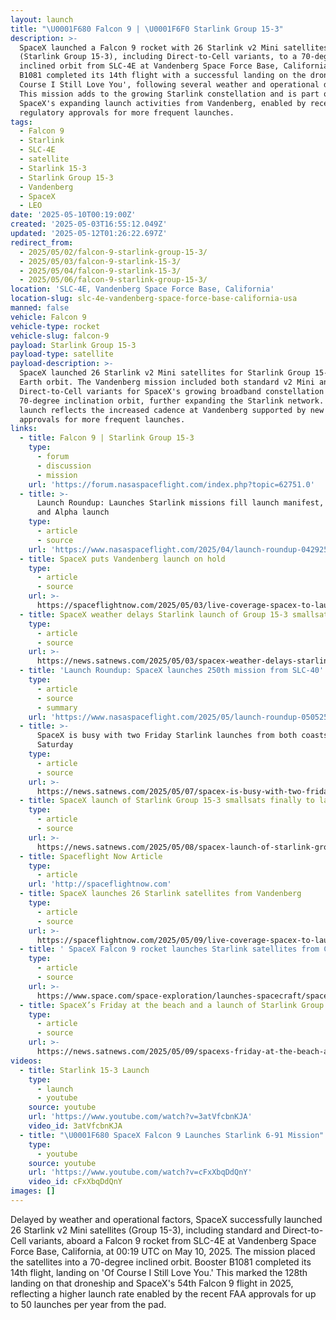 ```yaml
---
layout: launch
title: "\U0001F680 Falcon 9 | \U0001F6F0 Starlink Group 15-3"
description: >-
  SpaceX launched a Falcon 9 rocket with 26 Starlink v2 Mini satellites
  (Starlink Group 15-3), including Direct-to-Cell variants, to a 70-degree
  inclined orbit from SLC-4E at Vandenberg Space Force Base, California. Booster
  B1081 completed its 14th flight with a successful landing on the droneship 'Of
  Course I Still Love You', following several weather and operational delays.
  This mission adds to the growing Starlink constellation and is part of
  SpaceX's expanding launch activities from Vandenberg, enabled by recent
  regulatory approvals for more frequent launches.
tags:
  - Falcon 9
  - Starlink
  - SLC-4E
  - satellite
  - Starlink 15-3
  - Starlink Group 15-3
  - Vandenberg
  - SpaceX
  - LEO
date: '2025-05-10T00:19:00Z'
created: '2025-05-03T16:55:12.049Z'
updated: '2025-05-12T01:26:22.697Z'
redirect_from:
  - 2025/05/02/falcon-9-starlink-group-15-3/
  - 2025/05/03/falcon-9-starlink-15-3/
  - 2025/05/04/falcon-9-starlink-15-3/
  - 2025/05/06/falcon-9-starlink-group-15-3/
location: 'SLC-4E, Vandenberg Space Force Base, California'
location-slug: slc-4e-vandenberg-space-force-base-california-usa
manned: false
vehicle: Falcon 9
vehicle-type: rocket
vehicle-slug: falcon-9
payload: Starlink Group 15-3
payload-type: satellite
payload-description: >-
  SpaceX launched 26 Starlink v2 Mini satellites for Starlink Group 15-3 to low
  Earth orbit. The Vandenberg mission included both standard v2 Mini and
  Direct-to-Cell variants for SpaceX's growing broadband constellation in a
  70-degree inclination orbit, further expanding the Starlink network. This
  launch reflects the increased cadence at Vandenberg supported by new FAA
  approvals for more frequent launches.
links:
  - title: Falcon 9 | Starlink Group 15-3
    type:
      - forum
      - discussion
      - mission
    url: 'https://forum.nasaspaceflight.com/index.php?topic=62751.0'
  - title: >-
      Launch Roundup: Launches Starlink missions fill launch manifest, Biomass
      and Alpha launch
    type:
      - article
      - source
    url: 'https://www.nasaspaceflight.com/2025/04/launch-roundup-042925/'
  - title: SpaceX puts Vandenberg launch on hold
    type:
      - article
      - source
    url: >-
      https://spaceflightnow.com/2025/05/03/live-coverage-spacex-to-launch-26-starlink-satellites-on-falcon-9-rocket-from-vandenberg/
  - title: SpaceX weather delays Starlink launch of Group 15-3 smallsats
    type:
      - article
      - source
    url: >-
      https://news.satnews.com/2025/05/03/spacex-weather-delays-starlink-launch-of-group-15-3-smallsats/
  - title: 'Launch Roundup: SpaceX launches 250th mission from SLC-40'
    type:
      - article
      - source
      - summary
    url: 'https://www.nasaspaceflight.com/2025/05/launch-roundup-050525/'
  - title: >-
      SpaceX is busy with two Friday Starlink launches from both coasts + one on
      Saturday
    type:
      - article
      - source
    url: >-
      https://news.satnews.com/2025/05/07/spacex-is-busy-with-two-friday-starlink-launches-from-both-coasts-one-on-saturday/
  - title: SpaceX launch of Starlink Group 15-3 smallsats finally to launch on Friday
    type:
      - article
      - source
    url: >-
      https://news.satnews.com/2025/05/08/spacex-launch-of-starlink-group-15-3-finally-set-to-launch-on-friday/
  - title: Spaceflight Now Article
    type:
      - article
    url: 'http://spaceflightnow.com'
  - title: SpaceX launches 26 Starlink satellites from Vandenberg
    type:
      - article
      - source
    url: >-
      https://spaceflightnow.com/2025/05/09/live-coverage-spacex-to-launch-26-starlink-satellites-on-falcon-9-rocket-from-vandenberg-2/
  - title: ' SpaceX Falcon 9 rocket launches Starlink satellites from California, lands on ship at sea '
    type:
      - article
      - source
    url: >-
      https://www.space.com/space-exploration/launches-spacecraft/spacex-starlink-15-3-b1081-vsfb
  - title: SpaceX’s Friday at the beach and a launch of Starlink Group 15-3 smallsats
    type:
      - article
      - source
    url: >-
      https://news.satnews.com/2025/05/09/spacexs-friday-at-the-beach-and-a-launch-of-starlink-group-15-3-smallsats/
videos:
  - title: Starlink 15-3 Launch
    type:
      - launch
      - youtube
    source: youtube
    url: 'https://www.youtube.com/watch?v=3atVfcbnKJA'
    video_id: 3atVfcbnKJA
  - title: "\U0001F680 SpaceX Falcon 9 Launches Starlink 6-91 Mission"
    type:
      - youtube
    source: youtube
    url: 'https://www.youtube.com/watch?v=cFxXbqDdQnY'
    video_id: cFxXbqDdQnY
images: []
---
```

Delayed by weather and operational factors, SpaceX successfully launched 26 Starlink v2 Mini satellites (Group 15-3), including standard and Direct-to-Cell variants, aboard a Falcon 9 rocket from SLC-4E at Vandenberg Space Force Base, California, at 00:19 UTC on May 10, 2025. The mission placed the satellites into a 70-degree inclined orbit. Booster B1081 completed its 14th flight, landing on 'Of Course I Still Love You.' This marked the 128th landing on that droneship and SpaceX's 54th Falcon 9 flight in 2025, reflecting a higher launch rate enabled by the recent FAA approvals for up to 50 launches per year from the pad.
